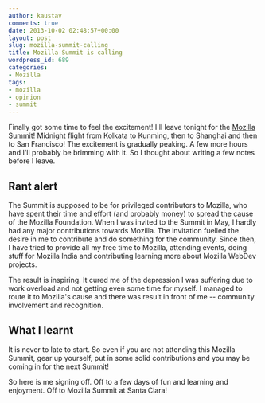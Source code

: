 ```yaml
---
author: kaustav
comments: true
date: 2013-10-02 02:48:57+00:00
layout: post
slug: mozilla-summit-calling
title: Mozilla Summit is calling
wordpress_id: 689
categories:
- Mozilla
tags:
- mozilla
- opinion
- summit
---
```


Finally got some time to feel the excitement! I'll leave tonight for the [Mozilla Summit](http://summit.mozilla.org/)! Midnight flight from Kolkata to Kunming, then to Shanghai and then to San Francisco! The excitement is gradually peaking. A few more hours and I'll probably be brimming with it. So I thought about writing a few notes before I leave.<!-- more -->



## Rant alert



The Summit is supposed to be for privileged contributors to Mozilla, who have spent their time and effort (and probably money) to spread the cause of the Mozilla Foundation. When I was invited to the Summit in May, I hardly had any major contributions towards Mozilla. The invitation fuelled the desire in me to contribute and do something for the community. Since then, I have tried to provide all my free time to Mozilla, attending events, doing stuff for Mozilla India and contributing learning more about Mozilla WebDev projects.

The result is inspiring. It cured me of the depression I was suffering due to work overload and not getting even some time for myself. I managed to route it to Mozilla's cause and there was result in front of me -- community involvement and recognition.



## What I learnt



It is never to late to start. So even if you are not attending this Mozilla Summit, gear up yourself, put in some solid contributions and you may be coming in for the next Summit!

So here is me signing off. Off to a few days of fun and learning and enjoyment. Off to Mozilla Summit at Santa Clara!


